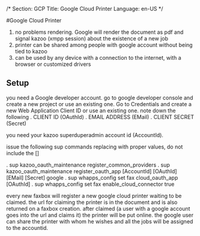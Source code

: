 /*
Section: GCP
Title: Google Cloud Printer
Language: en-US
*/

#Google Cloud Printer 
 1) no problems rendering. Google will render the document as pdf and signal kazoo (xmpp session) about the existence of a new job
 2) printer can be shared among people with google account without being tied to kazoo 
 3) can be used by any device with a connection to the internet, with a browser or customized drivers

## Setup
you need a Google developer account.
go to google developer console and create a new project or use an existing one.
Go to Credentials and create a new Web Application Client ID or use an existing one.
note down the following
  . CLIENT ID (OAuthId)
  . EMAIL ADDRESS (EMail)
  . CLIENT SECRET (Secret)

you need your kazoo superduperadmin account id (AccountId).

issue the following sup commands replacing with proper values, do not include the []

  . sup kazoo_oauth_maintenance register_common_providers
  . sup kazoo_oauth_maintenance register_oauth_app [AccountId] [OAuthId] [EMail] [Secret] google
  . sup whapps_config set fax cloud_oauth_app [OAuthId]
  . sup whapps_config set fax enable_cloud_connector true

every new faxbox will register a new google cloud printer waiting to be claimed. 
the url for claiming the printer is in the document and is also returned on a faxbox creation. 
after claimed (a user with a google account goes into the url and claims it) the printer will be put online. 
the google user can share the printer with whom he wishes and all the jobs will be assigned to the accountid. 


